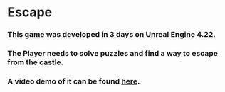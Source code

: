 # Escape 
### This game was developed in 3 days on Unreal Engine 4.22.
### The Player needs to solve puzzles and find a way to escape from the castle.
### A video demo of it can be found <a href="https://youtu.be/_GAQDSOyqc4">here</a>.

